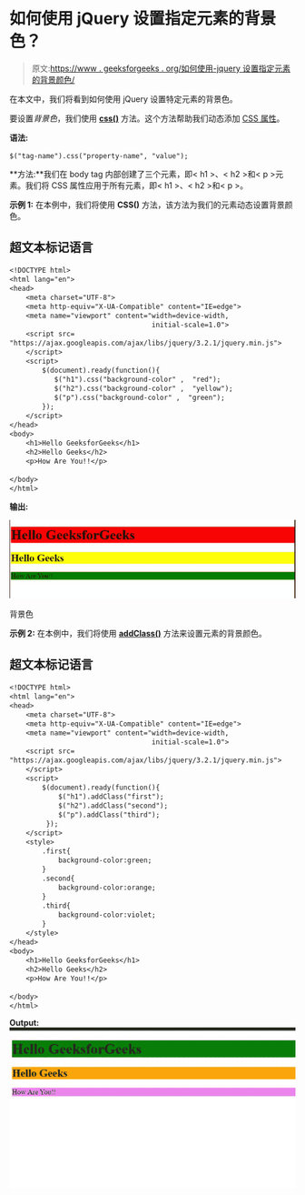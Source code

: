 # 如何使用 jQuery 设置指定元素的背景色？

> 原文:[https://www . geeksforgeeks . org/如何使用-jquery 设置指定元素的背景颜色/](https://www.geeksforgeeks.org/how-to-set-the-background-color-of-the-specified-elements-using-jquery/)

在本文中，我们将看到如何使用 jQuery 设置特定元素的背景色。

要设置*背景色*，我们使用 [**css()**](https://www.geeksforgeeks.org/jquery-css-method/) 方法。这个方法帮助我们动态添加 [CSS 属性](https://www.geeksforgeeks.org/how-to-add-css-properties-to-an-element-dynamically-using-jquery/)。

**语法:**

```
$("tag-name").css("property-name", "value");
```

**方法:**我们在 body tag 内部创建了三个元素，即< h1 >、< h2 >和< p >元素。我们将 CSS 属性应用于所有元素，即< h1 >、< h2 >和< p >。

**示例 1:** 在本例中，我们将使用 **CSS()** 方法，该方法为我们的元素动态设置背景颜色。

## 超文本标记语言

```
<!DOCTYPE html>
<html lang="en">
<head>
    <meta charset="UTF-8">
    <meta http-equiv="X-UA-Compatible" content="IE=edge">
    <meta name="viewport" content="width=device-width, 
                                   initial-scale=1.0">
    <script src=
"https://ajax.googleapis.com/ajax/libs/jquery/3.2.1/jquery.min.js">
    </script>
    <script>
        $(document).ready(function(){
           $("h1").css("background-color" ,  "red");
           $("h2").css("background-color" ,  "yellow");
           $("p").css("background-color" ,  "green");
        });
    </script>
</head>
<body>
    <h1>Hello GeeksforGeeks</h1>
    <h2>Hello Geeks</h2>
    <p>How Are You!!</p>

</body>
</html>
```

**输出:**

![](img/f20bfddf78eee336f11d9f05bbf0c904.png)

背景色

**示例 2:** 在本例中，我们将使用 [**addClass()**](https://www.geeksforgeeks.org/jquery-addclass-with-examples/) 方法来设置元素的背景颜色。

## 超文本标记语言

```
<!DOCTYPE html>
<html lang="en">
<head>
    <meta charset="UTF-8">
    <meta http-equiv="X-UA-Compatible" content="IE=edge">
    <meta name="viewport" content="width=device-width, 
                                   initial-scale=1.0">
    <script src=
"https://ajax.googleapis.com/ajax/libs/jquery/3.2.1/jquery.min.js"> 
    </script>
    <script>
        $(document).ready(function(){
            $("h1").addClass("first");
            $("h2").addClass("second");
            $("p").addClass("third");
         });
    </script>
    <style>
        .first{
            background-color:green;
        }
        .second{
            background-color:orange;
        }
        .third{
            background-color:violet;
        }
    </style>
</head>
<body>
    <h1>Hello GeeksforGeeks</h1>
    <h2>Hello Geeks</h2>
    <p>How Are You!!</p>

</body>
</html>
```

**Output:**
![](img/9cd4ab3b57d3f618848c3f5cce78c376.png)